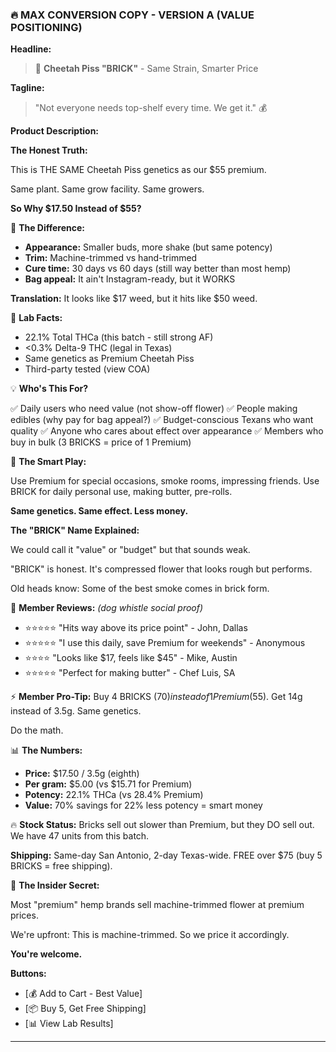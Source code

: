 ### 🔥 MAX CONVERSION COPY - VERSION A (VALUE POSITIONING)

**Headline:**
> 🧱 **Cheetah Piss "BRICK"** - Same Strain, Smarter Price

**Tagline:**
> "Not everyone needs top-shelf every time. We get it." 💰

**Product Description:**

**The Honest Truth:**

This is THE SAME Cheetah Piss genetics as our $55 premium.

Same plant. Same grow facility. Same growers.

**So Why $17.50 Instead of $55?**

🌿 **The Difference:**

- **Appearance:** Smaller buds, more shake (but same potency)
- **Trim:** Machine-trimmed vs hand-trimmed
- **Cure time:** 30 days vs 60 days (still way better than most hemp)
- **Bag appeal:** It ain't Instagram-ready, but it WORKS

**Translation:** It looks like $17 weed, but it hits like $50 weed.

🔬 **Lab Facts:**

- 22.1% Total THCa (this batch - still strong AF)
- <0.3% Delta-9 THC (legal in Texas)
- Same genetics as Premium Cheetah Piss
- Third-party tested (view COA)

💡 **Who's This For?**

✅ Daily users who need value (not show-off flower)
✅ People making edibles (why pay for bag appeal?)
✅ Budget-conscious Texans who want quality
✅ Anyone who cares about effect over appearance
✅ Members who buy in bulk (3 BRICKS = price of 1 Premium)

🎯 **The Smart Play:**

Use Premium for special occasions, smoke rooms, impressing friends.
Use BRICK for daily personal use, making butter, pre-rolls.

**Same genetics. Same effect. Less money.**

**The "BRICK" Name Explained:**

We could call it "value" or "budget" but that sounds weak.

"BRICK" is honest. It's compressed flower that looks rough but performs.

Old heads know: Some of the best smoke comes in brick form.

💬 **Member Reviews:** *(dog whistle social proof)*

- ⭐⭐⭐⭐⭐ "Hits way above its price point" - John, Dallas
- ⭐⭐⭐⭐⭐ "I use this daily, save Premium for weekends" - Anonymous
- ⭐⭐⭐⭐ "Looks like $17, feels like $45" - Mike, Austin
- ⭐⭐⭐⭐⭐ "Perfect for making butter" - Chef Luis, SA

⚡ **Member Pro-Tip:**
Buy 4 BRICKS ($70) instead of 1 Premium ($55). Get 14g instead of 3.5g. Same genetics.

Do the math.

📊 **The Numbers:**

- **Price:** $17.50 / 3.5g (eighth)
- **Per gram:** $5.00 (vs $15.71 for Premium)
- **Potency:** 22.1% THCa (vs 28.4% Premium)
- **Value:** 70% savings for 22% less potency = smart money

🔥 **Stock Status:**
Bricks sell out slower than Premium, but they DO sell out. We have 47 units from this batch.

**Shipping:**
Same-day San Antonio, 2-day Texas-wide. FREE over $75 (buy 5 BRICKS = free shipping).

🐆 **The Insider Secret:**

Most "premium" hemp brands sell machine-trimmed flower at premium prices.

We're upfront: This is machine-trimmed. So we price it accordingly.

**You're welcome.**

**Buttons:**

- [💰 Add to Cart - Best Value]
- [📦 Buy 5, Get Free Shipping]
- [📊 View Lab Results]

---
